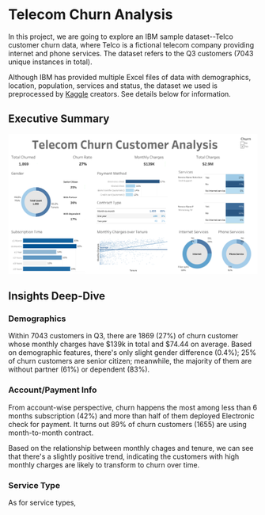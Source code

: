 # Telecom Churn Analysis
In this project, we are going to explore an IBM sample dataset--Telco customer churn data, where Telco is a fictional telecom company providing internet and phone services. The dataset refers to the Q3 customers (7043 unique instances in total).

Although IBM has provided multiple Excel files of data with demographics, location, population, services and status, the dataset we used is preprocessed by [Kaggle](https://www.kaggle.com/datasets/blastchar/telco-customer-churn/data) creators. See details below for information. 
## Executive Summary
![Figure 1](<Churn Customer Analysis.png>)

## Insights Deep-Dive
### Demographics
Within 7043 customers in Q3, there are 1869 (27%) of churn customer whose monthly charges have $139k in total and $74.44 on average. Based on demographic features, there's only slight gender difference (0.4%); 25% of churn customers are senior citizen; meanwhile, the majority of them are without partner (61%) or dependent (83%). 

### Account/Payment Info
From account-wise perspective, churn happens the most among less than 6 months subscription (42%) and more than half of them deployed Electronic check for payment. It turns out 89% of churn customers (1655) are using month-to-month contract. 

Based on the relationship between monthly chages and tenure, we can see that there's a slightly positive trend, indicating the customers with high monthly charges are likely to transform to churn over time.

### Service Type
As for service types, 
